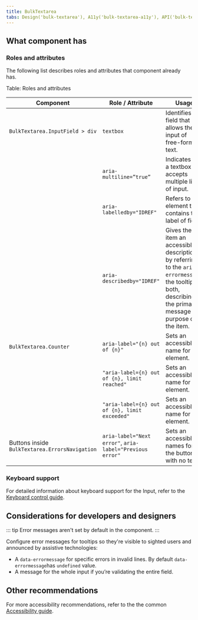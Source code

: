 ```yaml
---
title: BulkTextarea
tabs: Design('bulk-textarea'), A11y('bulk-textarea-a11y'), API('bulk-textarea-api'), Example('bulk-textarea-code'), Changelog('bulk-textarea-changelog')
---
```


## What component has

### Roles and attributes

The following list describes roles and attributes that component already has.

Table: Roles and attributes

| Component                                      | Role / Attribute                                         | Usage                                                                                                                                                          |
| ---------------------------------------------- | -------------------------------------------------------- | -------------------------------------------------------------------------------------------------------------------------------------------------------------- |
| `BulkTextarea.InputField > div`                | `textbox`                                                | Identifies a field that allows the input of free-form text.                                                                                                    |
|                                                | `aria-multiline=”true”`                                  | Indicates that a textbox accepts multiple lines of input.                                                                                                      |
|                                                | `aria-labelledby="IDREF"`                                | Refers to the element that contains the label of field.                                                                                                        |
|                                                | `aria-describedby="IDREF"`                               | Gives the item an accessible description by referring to the `aria-errormessage`, the tooltip, or both, describing the primary message or purpose of the item. |
| `BulkTextarea.Counter`                         | `aria-label="{n} out of {n}"`                            | Sets an accessible name for the element.                                                                                                                       |
|                                                | `"aria-label={n} out of {n}, limit reached"`             | Sets an accessible name for the element.                                                                                                                       |
|                                                | `"aria-label={n} out of {n}, limit exceeded"`            | Sets an accessible name for the element.                                                                                                                       |
| Buttons inside `BulkTextarea.ErrorsNavigation` | `aria-label="Next error"`, `aria-label="Previous error"` | Sets an accessible names for the buttons with no text.                                                                                                         |

### Keyboard support

For detailed information about keyboard support for the Input, refer to the [Keyboard control guide](/core-principles/a11y/a11y-keyboard#input_i_textarea).

## Considerations for developers and designers

::: tip
Error messages aren't set by default in the component.
:::

Configure error messages for tooltips so they're visible to sighted users and announced by assistive technologies:

- A `data-errormessage` for specific errors in invalid lines. By default `data-errormessage`has `undefined` value.
- A message for the whole input if you’re validating the entire field.

## Other recommendations

For more accessibility recommendations, refer to the the common [Accessibility guide](/core-principles/a11y/a11y).

